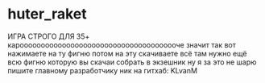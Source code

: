 # huter_raket
ИГРА СТРОГО ДЛЯ 35+
кароооооооооооооооооооооооооооооооооооооче значит так вот нажимаете на ту фигню потом на эту скачиваете всё там нужно ещё всю фигню которую вы скачаи собрать в экзешник ну я за это не шарю пишите главному разработчику ник на гитхаб: KLvanM
